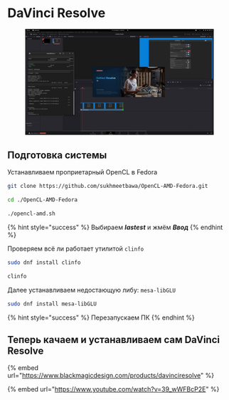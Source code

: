 # DaVinci Resolve

<figure><img src="../../.gitbook/assets/uOxMCNPt3TI.jpg" alt=""><figcaption></figcaption></figure>

## Подготовка системы

Устанавливаем проприетарный OpenCL в Fedora

```bash
git clone https://github.com/sukhmeetbawa/OpenCL-AMD-Fedora.git
```

```bash
cd ./OpenCL-AMD-Fedora
```

```bash
./opencl-amd.sh
```

{% hint style="success" %}
Выбираем _**lastest**_ и жмём _**Ввод**_
{% endhint %}

Проверяем всё ли работает утилитой `clinfo`

```bash
sudo dnf install clinfo
```

```bash
clinfo
```

Далее устанавливаем недостающую либу: `mesa-libGLU`

```bash
sudo dnf install mesa-libGLU
```

{% hint style="success" %}
Перезапускаем ПК
{% endhint %}

## Теперь качаем и устанавливаем сам DaVinci Resolve

{% embed url="https://www.blackmagicdesign.com/products/davinciresolve" %}

{% embed url="https://www.youtube.com/watch?v=39_wWFBcP2E" %}

